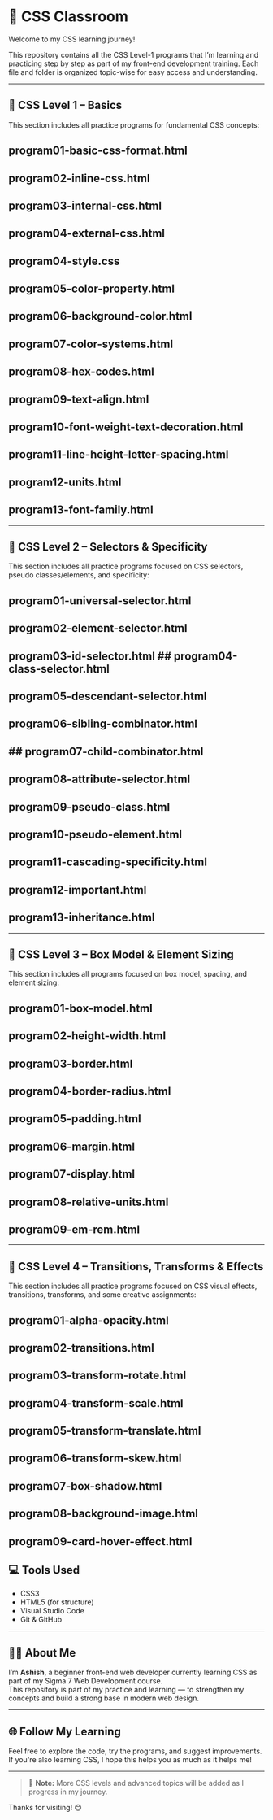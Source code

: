 # 🎨 CSS Classroom

Welcome to my CSS learning journey!

This repository contains all the CSS Level-1 programs that I’m learning and practicing step by step as part of my front-end development training. Each file and folder is organized topic-wise for easy access and understanding.

---

## 📝 CSS Level 1 – Basics

This section includes all practice programs for fundamental CSS concepts:

## program01-basic-css-format.html  
## program02-inline-css.html  
## program03-internal-css.html  
## program04-external-css.html  
## program04-style.css  
## program05-color-property.html  
## program06-background-color.html  
## program07-color-systems.html  
## program08-hex-codes.html  
## program09-text-align.html  
## program10-font-weight-text-decoration.html  
## program11-line-height-letter-spacing.html  
## program12-units.html  
## program13-font-family.html  

---

## 📝 CSS Level 2 – Selectors & Specificity
This section includes all practice programs focused on CSS selectors, pseudo classes/elements, and specificity:

## program01-universal-selector.html
## program02-element-selector.html
## program03-id-selector.html ## program04-class-selector.html
## program05-descendant-selector.html
## program06-sibling-combinator.html
## ## program07-child-combinator.html
## program08-attribute-selector.html
## program09-pseudo-class.html
## program10-pseudo-element.html
## program11-cascading-specificity.html
## program12-important.html
## program13-inheritance.html

---

## 📝 CSS Level 3 – Box Model & Element Sizing

This section includes all programs focused on box model, spacing, and element sizing:

## program01-box-model.html  
## program02-height-width.html  
## program03-border.html  
## program04-border-radius.html  
## program05-padding.html  
## program06-margin.html  
## program07-display.html  
## program08-relative-units.html  
## program09-em-rem.html  

---

## 📝 CSS Level 4 – Transitions, Transforms & Effects

This section includes all practice programs focused on CSS visual effects, transitions, transforms, and some creative assignments:

## program01-alpha-opacity.html  
## program02-transitions.html  
## program03-transform-rotate.html  
## program04-transform-scale.html  
## program05-transform-translate.html  
## program06-transform-skew.html  
## program07-box-shadow.html  
## program08-background-image.html  
## program09-card-hover-effect.html  


## 💻 Tools Used

- CSS3
- HTML5 (for structure)
- Visual Studio Code
- Git & GitHub

---

## 🙋‍♂️ About Me

I’m **Ashish**, a beginner front-end web developer currently learning CSS as part of my Sigma 7 Web Development course.  
This repository is part of my practice and learning — to strengthen my concepts and build a strong base in modern web design.

---

## 🌐 Follow My Learning

Feel free to explore the code, try the programs, and suggest improvements.  
If you're also learning CSS, I hope this helps you as much as it helps me!

---

> 📌 **Note:** More CSS levels and advanced topics will be added as I progress in my journey.

Thanks for visiting! 😊
